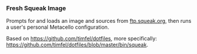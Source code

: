 ### Fresh Squeak Image

Prompts for and loads an image and sources from [ftp.squeak.org](ftp://ftp.squeak.org/), then runs a user's personal Metacello configuration.

Based on https://github.com/timfel/dotfiles, more specifically: https://github.com/timfel/dotfiles/blob/master/bin/squeak.
